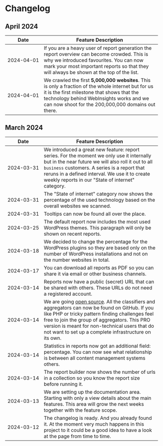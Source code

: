 # Changelog


## April 2024

| Date                    | Feature Description                                                                                                                                                                                                                                 |
|-------------------------|-----------------------------------------------------------------------------------------------------------------------------------------------------------------------------------------------------------------------------------------------------|
| <nobr>2024-04-01</nobr> | If you are a heavy user of report generation the report overview can become crowded. This is why we introduced favourites. You can now mark your most important reports so that they will always be shown at the top of the list.                   |
| <nobr>2024-04-01</nobr> | We crawled the first **5,000,000 websites**. This is only a fraction of the whole internet but for us it is the first milestone that shows that the technology behind WebInsights works and we can now shoot for the 200,000,000 domains out there. |


## March 2024

| Date                    | Feature Description                                                                                                                                                                                                                                                                                                                                                  |
|-------------------------|----------------------------------------------------------------------------------------------------------------------------------------------------------------------------------------------------------------------------------------------------------------------------------------------------------------------------------------------------------------------|
| <nobr>2024-03-31</nobr> | We introduced a great new feature: report series. For the moment we only use it internally but in the near future we will also roll it out to all `business` customers. A series is a report that reruns in a defined interval. We use it to create weekly reports in our "State of internet" category.                                                              |
| <nobr>2024-03-31</nobr> | The "State of internet" category now shows the percentage of the used technology based on the overall websites we scanned.                                                                                                                                                                                                                                           |
| <nobr>2024-03-31</nobr> | Tooltips can now be found all over the place.                                                                                                                                                                                                                                                                                                                        |
| <nobr>2024-03-25</nobr> | The default report now includes the most used WordPress themes. This paragraph will only be shown on recent reports.                                                                                                                                                                                                                                                 |
| <nobr>2024-03-18</nobr> | We decided to change the percentage for the WordPress plugins so they are based only on the number of WordPress installations and not on the number websites in total.                                                                                                                                                                                               |
| <nobr>2024-03-17</nobr> | You can download all reports as PDF so you can share it via email or other business channels.                                                                                                                                                                                                                                                                        |
| <nobr>2024-03-14</nobr> | Reports now have a public (secret) URL that can be shared with others. These URLs do not need a registered account.                                                                                                                                                                                                                                                  |
| 2024-03-14              | We are going [open source](https://github.com/startwind/webinsights-classifier). All the classifiers and aggregators can now be found on GitHub. If you like PHP or tricky pattern finding challenges feel free to join the group of aggregators. This PRO version is meant for non-technical users that do not want to set up a complete infrastructure on its own. |
| 2024-03-14              | Statistics in reports now got an additional field: percentage. You can now see what relationship is between all content management systems others.                                                                                                                                                                                                                   |
| 2024-03-14              | The report builder now shows the number of urls in a collection so you know the report size before running it.                                                                                                                                                                                                                                                       |
| 2024-03-13              | We are setting up the documentation area. Starting with only a view details about the main features. This area will grow the next weeks together with the feature scope.                                                                                                                                                                                             |
| 2024-03-12              | The changelog is ready. And you already found it. At the moment very much happens in this project to it could be a good idea to have a look at the page from time to time.                                                                                                                                                                                           |
